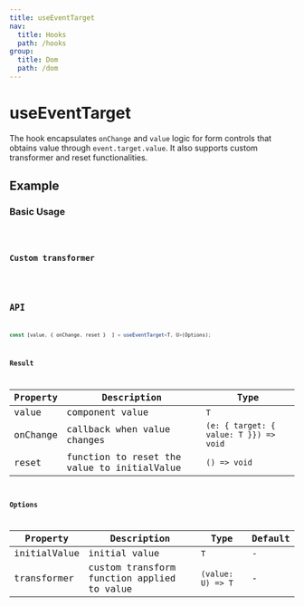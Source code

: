 ```yaml
---
title: useEventTarget
nav:
  title: Hooks
  path: /hooks
group:
  title: Dom
  path: /dom
---
```


# useEventTarget

<Tag lang="en-US" tags="ssr"></Tag>

The hook encapsulates `onChange` and `value` logic for form controls that obtains value through `event.target.value`. It also supports custom transformer and reset functionalities.

## Example

### Basic Usage

<code src="./demo/demo1.tsx" />

### Custom transformer

<code src="./demo/demo2.tsx" />

## API

```typescript
const [value, { onChange, reset }  ] = useEventTarget<T, U>(Options);
```

### Result

| Property | Description                                 | Type                                   |
|----------|---------------------------------------------|----------------------------------------|
| value    | component value                             | `T`                                    |
| onChange | callback when value changes                 | `(e: { target: { value: T }}) => void` |
| reset    | function to reset the value to initialValue | `() => void`                           |

### Options

| Property     | Description                                | Type              | Default |
|--------------|--------------------------------------------|-------------------|---------|
| initialValue | initial value                              | `T`               | -       |
| transformer  | custom transform function applied to value | `(value: U) => T` | -       |
